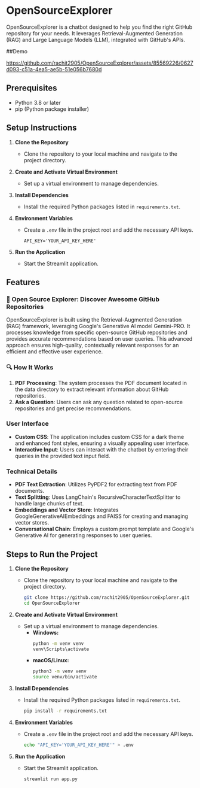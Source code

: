 # OpenSourceExplorer

OpenSourceExplorer is a chatbot designed to help you find the right GitHub repository for your needs. It leverages Retrieval-Augmented Generation (RAG) and Large Language Models (LLM), integrated with GitHub's APIs.

##Demo

https://github.com/rachit2905/OpenSourceExplorer/assets/85569226/0627d093-c51a-4ea5-ae5b-51e056b7680d

## Prerequisites

- Python 3.8 or later
- pip (Python package installer)

## Setup Instructions

1. **Clone the Repository**
   - Clone the repository to your local machine and navigate to the project directory.

2. **Create and Activate Virtual Environment**
   - Set up a virtual environment to manage dependencies.

3. **Install Dependencies**
   - Install the required Python packages listed in `requirements.txt`.

4. **Environment Variables**
   - Create a `.env` file in the project root and add the necessary API keys.
     ```
     API_KEY='YOUR_API_KEY_HERE'
     ```

5. **Run the Application**
   - Start the Streamlit application.

## Features

### 🚀 Open Source Explorer: Discover Awesome GitHub Repositories

OpenSourceExplorer is built using the Retrieval-Augmented Generation (RAG) framework, leveraging Google's Generative AI model Gemini-PRO. It processes knowledge from specific open-source GitHub repositories and provides accurate recommendations based on user queries. This advanced approach ensures high-quality, contextually relevant responses for an efficient and effective user experience.

### 🔍 How It Works

1. **PDF Processing**: The system processes the PDF document located in the data directory to extract relevant information about GitHub repositories.
2. **Ask a Question**: Users can ask any question related to open-source repositories and get precise recommendations.

### User Interface

- **Custom CSS**: The application includes custom CSS for a dark theme and enhanced font styles, ensuring a visually appealing user interface.
- **Interactive Input**: Users can interact with the chatbot by entering their queries in the provided text input field.

### Technical Details

- **PDF Text Extraction**: Utilizes PyPDF2 for extracting text from PDF documents.
- **Text Splitting**: Uses LangChain's RecursiveCharacterTextSplitter to handle large chunks of text.
- **Embeddings and Vector Store**: Integrates GoogleGenerativeAIEmbeddings and FAISS for creating and managing vector stores.
- **Conversational Chain**: Employs a custom prompt template and Google's Generative AI for generating responses to user queries.

## Steps to Run the Project

1. **Clone the Repository**
   - Clone the repository to your local machine and navigate to the project directory.
     ```sh
     git clone https://github.com/rachit2905/OpenSourceExplorer.git
     cd OpenSourceExplorer
     ```

2. **Create and Activate Virtual Environment**
   - Set up a virtual environment to manage dependencies.
     - **Windows:**
       ```sh
       python -m venv venv
       venv\Scripts\activate
       ```
     - **macOS/Linux:**
       ```sh
       python3 -m venv venv
       source venv/bin/activate
       ```

3. **Install Dependencies**
   - Install the required Python packages listed in `requirements.txt`.
     ```sh
     pip install -r requirements.txt
     ```

4. **Environment Variables**
   - Create a `.env` file in the project root and add the necessary API keys.
     ```sh
     echo "API_KEY='YOUR_API_KEY_HERE'" > .env
     ```

5. **Run the Application**
   - Start the Streamlit application.
     ```sh
     streamlit run app.py
     ```



